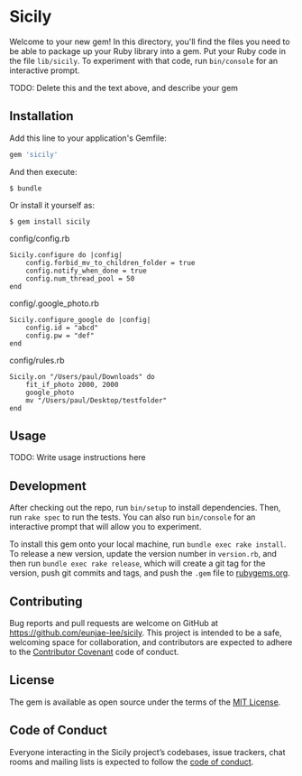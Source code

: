 # Sicily

Welcome to your new gem! In this directory, you'll find the files you need to be able to package up your Ruby library into a gem. Put your Ruby code in the file `lib/sicily`. To experiment with that code, run `bin/console` for an interactive prompt.

TODO: Delete this and the text above, and describe your gem

## Installation

Add this line to your application's Gemfile:

```ruby
gem 'sicily'
```

And then execute:

    $ bundle

Or install it yourself as:

    $ gem install sicily

config/config.rb
   
    Sicily.configure do |config|
        config.forbid_mv_to_children_folder = true
        config.notify_when_done = true
        config.num_thread_pool = 50
    end

config/.google_photo.rb

    Sicily.configure_google do |config|
        config.id = "abcd"
        config.pw = "def"
    end

config/rules.rb

    Sicily.on "/Users/paul/Downloads" do
        fit_if_photo 2000, 2000
        google_photo
        mv "/Users/paul/Desktop/testfolder"
    end

## Usage

TODO: Write usage instructions here

## Development

After checking out the repo, run `bin/setup` to install dependencies. Then, run `rake spec` to run the tests. You can also run `bin/console` for an interactive prompt that will allow you to experiment.

To install this gem onto your local machine, run `bundle exec rake install`. To release a new version, update the version number in `version.rb`, and then run `bundle exec rake release`, which will create a git tag for the version, push git commits and tags, and push the `.gem` file to [rubygems.org](https://rubygems.org).

## Contributing

Bug reports and pull requests are welcome on GitHub at https://github.com/eunjae-lee/sicily. This project is intended to be a safe, welcoming space for collaboration, and contributors are expected to adhere to the [Contributor Covenant](http://contributor-covenant.org) code of conduct.

## License

The gem is available as open source under the terms of the [MIT License](https://opensource.org/licenses/MIT).

## Code of Conduct

Everyone interacting in the Sicily project’s codebases, issue trackers, chat rooms and mailing lists is expected to follow the [code of conduct](https://github.com/eunjae-lee/sicily/blob/master/CODE_OF_CONDUCT.md).
